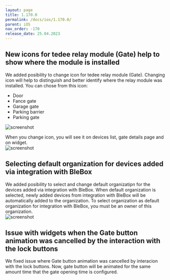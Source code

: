 ```yaml
---
layout: page
title: 1.170.0
permalink: /docs/ios/1.170.0/
parent: iOS
nav_order: -170
release_date: 25.04.2023
---
```


## New icons for tedee relay module (Gate) help to show where the module is installed
We added posibility to change icon for tedee relay module (Gate). Changing icon will help to distinguish and better identify where the relay module was installed. You can chose from this icon:
- Door
- Fance gate
- Garage gate
- Parking barrier
- Parking gate

![screenshot](/tedee-release-notes/docs/ios/assets/1.170.0-gate-icon-settings.png)

When you change icon, you will see it on devices list, gate details page and on widget.\
![screenshot](/tedee-release-notes/docs/ios/assets/1.170.0-gate-icon.png)

## Selecting default organization for devices added via integration with BleBox
We added posibility to select and change default organizatipn for the devices added via integration with BleBox. When default organization is selected, newly added devices from integration with BleBox will be automatically added to the organization. To select organization as default organization for integration with BleBox, you must be an owner of this organization.\
![screenshot](/tedee-release-notes/docs/ios/assets/1.170.0-default-organization.png)

## Issue with widgets when the Gate button animation was cancelled by the interaction with the lock buttons
We fixed issue where Gate button animation was cancelled by interacion with the lock buttons. Now, gate button will be animated for the same amount time that the gate opening time is configured.